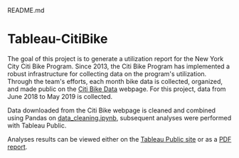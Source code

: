 README.md

# Tableau-CitiBike

The goal of this project is to generate a utilization report for the New York City Citi Bike Program. Since 2013, the Citi Bike Program has implemented a robust infrastructure for collecting data on the program's utilization. Through the team's efforts, each month bike data is collected, organized, and made public on the [Citi Bike Data](https://www.citibikenyc.com/system-data) webpage. For this project, data from June 2018 to May 2019 is collected. 

Data downloaded from the Citi Bike webpage is cleaned and combined using Pandas on [data_cleaning.ipynb](data_cleaning.ipynb), subsequent analyses were performed with Tableau Public.

Analyses results can be viewed either on the [Tableau Public site](https://public.tableau.com/views/StartStationMap/Summary?:embed=y&:display_count=yes&publish=yes&:origin=viz_share_link) or as a [PDF report](CitiBike_Report.pdf). 
